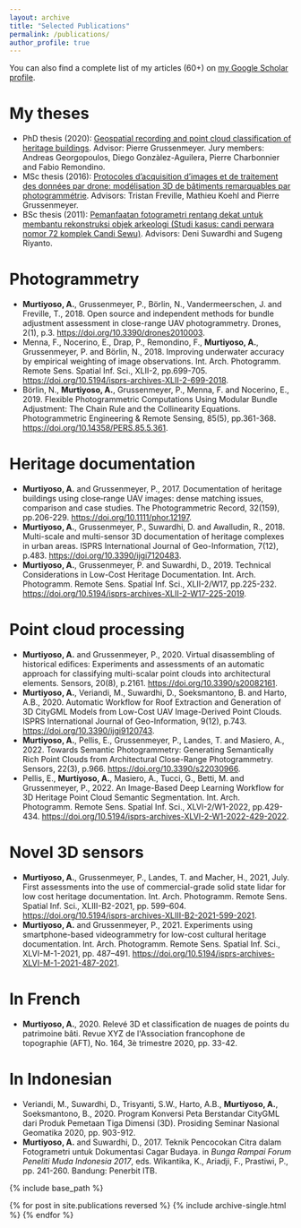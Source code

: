 ```yaml
---
layout: archive
title: "Selected Publications"
permalink: /publications/
author_profile: true
---
```



You can also find a complete list of my articles (60+) on <a href="https://scholar.google.fr/citations?user=JoXowwQAAAAJ&hl=en" target="_blank">my Google Scholar profile</a>.

# My theses
- PhD thesis (2020): <a href="http://dx.doi.org/10.13140/RG.2.2.14407.52643" target="_blank">Geospatial recording and point cloud classification of heritage buildings</a>. Advisor: Pierre Grussenmeyer. Jury members: Andreas Georgopoulos, Diego Gonzàlez-Aguilera, Pierre Charbonnier and Fabio Remondino.
- MSc thesis (2016): <a href="http://dx.doi.org/10.13140/RG.2.2.25742.48969" target="_blank">Protocoles d’acquisition d’images et de traitement des données par drone:
modélisation 3D de bâtiments remarquables par photogrammétrie</a>. Advisors: Tristan Freville, Mathieu Koehl and Pierre Grussenmeyer.
- BSc thesis (2011): <a href="https://digilib.itb.ac.id/index.php/gdl/view/14015" target="_blank">Pemanfaatan fotogrametri rentang dekat untuk membantu rekonstruksi
objek arkeologi (Studi kasus: candi perwara nomor 72 komplek Candi Sewu)</a>. Advisors: Deni Suwardhi and Sugeng Riyanto.

# Photogrammetry
- **Murtiyoso, A.**, Grussenmeyer, P., Börlin, N., Vandermeerschen, J. and Freville, T., 2018. Open source and independent methods for bundle adjustment assessment in close-range UAV photogrammetry. Drones, 2(1), p.3. <a href="https://doi.org/10.3390/drones2010003" target="_blank">https://doi.org/10.3390/drones2010003</a>.
- Menna, F., Nocerino, E., Drap, P., Remondino, F., **Murtiyoso, A.**, Grussenmeyer, P. and Börlin, N., 2018. Improving underwater accuracy by empirical weighting of image observations. Int. Arch. Photogramm. Remote Sens. Spatial Inf. Sci., XLII-2, pp.699-705. <a href="https://doi.org/10.5194/isprs-archives-XLII-2-699-2018" target="_blank">https://doi.org/10.5194/isprs-archives-XLII-2-699-2018</a>.
- Börlin, N., **Murtiyoso, A.**, Grussenmeyer, P., Menna, F. and Nocerino, E., 2019. Flexible Photogrammetric Computations Using Modular Bundle Adjustment: The Chain Rule and the Collinearity Equations. Photogrammetric Engineering & Remote Sensing, 85(5), pp.361-368. <a href="https://doi.org/10.14358/PERS.85.5.361" target="_blank">https://doi.org/10.14358/PERS.85.5.361</a>.

# Heritage documentation
- **Murtiyoso, A.** and Grussenmeyer, P., 2017. Documentation of heritage buildings using close‐range UAV images: dense matching issues, comparison and case studies. The Photogrammetric Record, 32(159), pp.206-229. <a href="https://doi.org/10.1111/phor.12197" target="_blank">https://doi.org/10.1111/phor.12197</a>.
- **Murtiyoso, A.**, Grussenmeyer, P., Suwardhi, D. and Awalludin, R., 2018. Multi-scale and multi-sensor 3D documentation of heritage complexes in urban areas. ISPRS International Journal of Geo-Information, 7(12), p.483. <a href="https://doi.org/10.3390/ijgi7120483" target="_blank">https://doi.org/10.3390/ijgi7120483</a>.
- **Murtiyoso, A.**, Grussenmeyer, P. and Suwardhi, D., 2019. Technical Considerations in Low-Cost Heritage Documentation. Int. Arch. Photogramm. Remote Sens. Spatial Inf. Sci., XLII-2/W17, pp.225-232. <a href="https://doi.org/10.5194/isprs-archives-XLII-2-W17-225-2019" target="_blank">https://doi.org/10.5194/isprs-archives-XLII-2-W17-225-2019</a>.

# Point cloud processing
- **Murtiyoso, A.** and Grussenmeyer, P., 2020. Virtual disassembling of historical edifices: Experiments and assessments of an automatic approach for classifying multi-scalar point clouds into architectural elements. Sensors, 20(8), p.2161. <a href="https://doi.org/10.3390/s20082161" target="_blank">https://doi.org/10.3390/s20082161</a>.
- **Murtiyoso, A.**, Veriandi, M., Suwardhi, D., Soeksmantono, B. and Harto, A.B., 2020. Automatic Workflow for Roof Extraction and Generation of 3D CityGML Models from Low-Cost UAV Image-Derived Point Clouds. ISPRS International Journal of Geo-Information, 9(12), p.743. <a href="https://doi.org/10.3390/ijgi9120743" target="_blank">https://doi.org/10.3390/ijgi9120743</a>.
- **Murtiyoso, A.**, Pellis, E., Grussenmeyer, P., Landes, T. and Masiero, A., 2022. Towards Semantic Photogrammetry: Generating Semantically Rich Point Clouds from Architectural Close-Range Photogrammetry. Sensors, 22(3), p.966. <a href="https://doi.org/10.3390/s22030966" target="_blank">https://doi.org/10.3390/s22030966</a>.
- Pellis, E., **Murtiyoso, A.**, Masiero, A., Tucci, G., Betti, M. and Grussenmeyer, P., 2022. An Image-Based Deep Learning Workflow for 3D Heritage Point Cloud Semantic Segmentation. Int. Arch. Photogramm. Remote Sens. Spatial Inf. Sci., XLVI-2/W1-2022, pp.429-434. <a href="https://doi.org/10.5194/isprs-archives-XLVI-2-W1-2022-429-2022" target="_blank">https://doi.org/10.5194/isprs-archives-XLVI-2-W1-2022-429-2022</a>.

# Novel 3D sensors
- **Murtiyoso, A.**, Grussenmeyer, P., Landes, T. and Macher, H., 2021, July. First assessments into the use of commercial-grade solid state lidar for low cost heritage documentation. Int. Arch. Photogramm. Remote Sens. Spatial Inf. Sci., XLIII-B2-2021, pp. 599–604. <a href="https://doi.org/10.5194/isprs-archives-XLIII-B2-2021-599-2021" target="_blank">https://doi.org/10.5194/isprs-archives-XLIII-B2-2021-599-2021</a>.
- **Murtiyoso, A.** and Grussenmeyer, P., 2021. Experiments using smartphone-based videogrammetry for low-cost cultural heritage documentation. Int. Arch. Photogramm. Remote Sens. Spatial Inf. Sci., XLVI-M-1-2021, pp. 487–491. <a href="https://doi.org/10.5194/isprs-archives-XLVI-M-1-2021-487-2021" target="_blank">https://doi.org/10.5194/isprs-archives-XLVI-M-1-2021-487-2021</a>.

# In French
- **Murtiyoso, A.**, 2020. Relevé 3D et classification de nuages de points du patrimoine bâti. Revue XYZ de l'Association francophone de topographie (AFT), No. 164, 3è trimestre 2020, pp. 33-42.

# In Indonesian
- Veriandi, M., Suwardhi, D., Trisyanti, S.W., Harto, A.B., **Murtiyoso, A.**, Soeksmantono, B., 2020. Program Konversi Peta Berstandar CityGML dari Produk Pemetaan Tiga Dimensi (3D). Prosiding Seminar Nasional Geomatika 2020, pp. 903-912.
- **Murtiyoso, A.** and Suwardhi, D., 2017. Teknik Pencocokan Citra dalam Fotogrametri untuk Dokumentasi Cagar Budaya. in _Bunga Rampai Forum Peneliti Muda Indonesia 2017_, eds. Wikantika, K., Ariadji, F., Prastiwi, P., pp. 241-260.  Bandung: Penerbit ITB. 

{% include base_path %}

{% for post in site.publications reversed %}
  {% include archive-single.html %}
{% endfor %}
